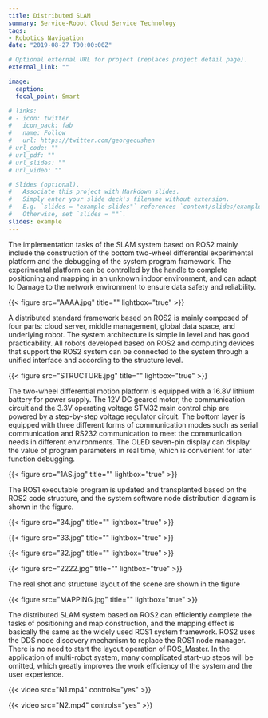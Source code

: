 ```yaml
---
title: Distributed SLAM
summary: Service-Robot Cloud Service Technology
tags:
- Robotics Navigation
date: "2019-08-27 T00:00:00Z"

# Optional external URL for project (replaces project detail page).
external_link: ""

image:
  caption: 
  focal_point: Smart

# links:
# - icon: twitter
#   icon_pack: fab
#   name: Follow
#   url: https://twitter.com/georgecushen
# url_code: ""
# url_pdf: ""
# url_slides: ""
# url_video: ""

# Slides (optional).
#   Associate this project with Markdown slides.
#   Simply enter your slide deck's filename without extension.
#   E.g. `slides = "example-slides"` references `content/slides/example-slides.md`.
#   Otherwise, set `slides = ""`.
slides: example
---
```


The implementation tasks of the SLAM system based on ROS2 mainly include the construction of the bottom two-wheel differential experimental platform and the debugging of the system program framework. The experimental platform can be controlled by the handle to complete positioning and mapping in an unknown indoor environment, and can adapt to Damage to the network environment to ensure data safety and reliability.

{{< figure src="AAAA.jpg" title="" lightbox="true" >}}

A distributed standard framework based on ROS2 is mainly composed of four parts: cloud server, middle management, global data space, and underlying robot. The system architecture is simple in level and has good practicability. All robots developed based on ROS2 and computing devices that support the ROS2 system can be connected to the system through a unified interface and according to the structure level.

{{< figure src="STRUCTURE.jpg" title="" lightbox="true" >}}

The two-wheel differential motion platform is equipped with a 16.8V lithium battery for power supply. The 12V DC geared motor, the communication circuit and the 3.3V operating voltage STM32 main control chip are powered by a step-by-step voltage regulator circuit. The bottom layer is equipped with three different forms of communication modes such as serial communication and RS232 communication to meet the communication needs in different environments. The OLED seven-pin display can display the value of program parameters in real time, which is convenient for later function debugging.

{{< figure src="1AS.jpg" title="" lightbox="true" >}}


The ROS1 executable program is updated and transplanted based on the ROS2 code structure, and the system software node distribution diagram is shown in the figure.

{{< figure src="34.jpg" title="" lightbox="true" >}}

{{< figure src="33.jpg" title="" lightbox="true" >}}

{{< figure src="32.jpg" title="" lightbox="true" >}}

{{< figure src="2222.jpg" title="" lightbox="true" >}}

The real shot and structure layout of the scene are shown in the figure


{{< figure src="MAPPING.jpg" title="" lightbox="true" >}}

The distributed SLAM system based on ROS2 can efficiently complete the tasks of positioning and map construction, and the mapping effect is basically the same as the widely used ROS1 system framework. ROS2 uses the DDS node discovery mechanism to replace the ROS1 node manager. There is no need to start the layout operation of ROS_Master. In the application of multi-robot system, many complicated start-up steps will be omitted, which greatly improves the work efficiency of the system and the user experience.

{{< video src="N1.mp4" controls="yes" >}}

{{< video src="N2.mp4" controls="yes" >}}